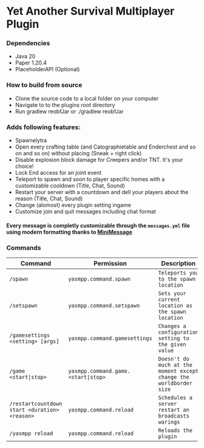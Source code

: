 # Yet Another Survival Multiplayer Plugin

### Dependencies
- Java 20
- Paper 1.20.4 
- PlaceholderAPI (Optional)

### How to build from source
- Clone the source code to a local folder on your computer
- Navigate to to the plugins root directory
- Run gradlew reobfJar or ./gradlew reobfJar 

### Adds following features:
- Spawnelytra
- Open every crafting table (and Catographietable and Enderchest and so on and so on) without placing (Sneak + right click)
- Disable explosion block damage for Creepers and/or TNT. It's your choice!
- Lock End access for an joint event
- Teleport to spawn and soon to player specific homes with a customizable cooldown (Title, Chat, Sound)
- Restart your server with a countdown and dell your players about the reason (Title, Chat, Sound)
- Change (alomost) every plugin setting ingame
- Customize join and quit messages including chat format

#### Every message is completly customizable through the `messages.yml` file using modern formatting thanks to [MiniMessage](https://docs.advntr.dev/minimessage/index.html)


### Commands

| Command                            | Permission                          | Description                                                       | Status                 |
|------------------------------------|-------------------------------------|-------------------------------------------------------------------|------------------------|
| `/spawn`                           | `yasmpp.command.spawn`              | `Teleports you to the spawn location`                             |✅Done                  |
| `/setspawn`                        | `yasmpp.command.setspawn`           | `Sets your current location as the spawn location`                |✅Done                  |
| `/gamesettings <setting> [args]`   | `yasmpp.command.gamesettings`       | `Changes a configuration setting to the given value`              |🟨Add missing settings  |
| `/game <start\|stop>`              | `yasmpp.command.game.<start\|stop>` | `Doesn't do much at the moment except change the worldborder size`|🟨Add more functionality|
| `/restartcountdown start <duration> <reason>`                   | `yasmpp.command.reload`             | `Schedules a server restart an broadcasts warings`                                              |✅Done                  |
| `/yasmpp reload`                   | `yasmpp.command.reload`             | `Reloads the plugin`                                              |✅Done                  |
